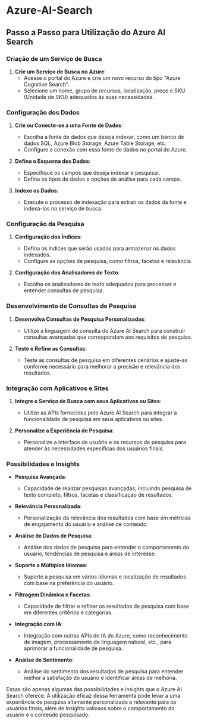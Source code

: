 # Azure-AI-Search

## Passo a Passo para Utilização do Azure AI Search

### Criação de um Serviço de Busca

1. **Crie um Serviço de Busca no Azure**:
   - Acesse o portal do Azure e crie um novo recurso do tipo "Azure Cognitive Search".
   - Selecione um nome, grupo de recursos, localização, preço e SKU (Unidade de SKU) adequados às suas necessidades.

### Configuração dos Dados

1. **Crie ou Conecte-se a uma Fonte de Dados**:
   - Escolha a fonte de dados que deseja indexar, como um banco de dados SQL, Azure Blob Storage, Azure Table Storage, etc.
   - Configure a conexão com essa fonte de dados no portal do Azure.

2. **Defina o Esquema dos Dados**:
   - Especifique os campos que deseja indexar e pesquisar.
   - Defina os tipos de dados e opções de análise para cada campo.

3. **Indexe os Dados**:
   - Execute o processo de indexação para extrair os dados da fonte e indexá-los no serviço de busca.

### Configuração da Pesquisa

1. **Configuração dos Índices**:
   - Defina os índices que serão usados para armazenar os dados indexados.
   - Configure as opções de pesquisa, como filtros, facetas e relevância.

2. **Configuração dos Analisadores de Texto**:
   - Escolha os analisadores de texto adequados para processar e entender consultas de pesquisa.

### Desenvolvimento de Consultas de Pesquisa

1. **Desenvolva Consultas de Pesquisa Personalizadas**:
   - Utilize a linguagem de consulta do Azure AI Search para construir consultas avançadas que correspondam aos requisitos de pesquisa.

2. **Teste e Refine as Consultas**:
   - Teste as consultas de pesquisa em diferentes cenários e ajuste-as conforme necessário para melhorar a precisão e relevância dos resultados.

### Integração com Aplicativos e Sites

1. **Integre o Serviço de Busca com seus Aplicativos ou Sites**:
   - Utilize as APIs fornecidas pelo Azure AI Search para integrar a funcionalidade de pesquisa em seus aplicativos ou sites.

2. **Personalize a Experiência de Pesquisa**:
   - Personalize a interface de usuário e os recursos de pesquisa para atender às necessidades específicas dos usuários finais.

### Possibilidades e Insights

- **Pesquisa Avançada**:
  - Capacidade de realizar pesquisas avançadas, incluindo pesquisa de texto completo, filtros, facetas e classificação de resultados.

- **Relevância Personalizada**:
  - Personalização da relevância dos resultados com base em métricas de engajamento do usuário e análise de conteúdo.

- **Análise de Dados de Pesquisa**:
  - Análise dos dados de pesquisa para entender o comportamento do usuário, tendências de pesquisa e áreas de interesse.

- **Suporte a Múltiplos Idiomas**:
  - Suporte a pesquisa em vários idiomas e localização de resultados com base na preferência do usuário.

- **Filtragem Dinâmica e Facetas**:
  - Capacidade de filtrar e refinar os resultados de pesquisa com base em diferentes critérios e categorias.

- **Integração com IA**:
  - Integração com outras APIs de IA do Azure, como reconhecimento de imagem, processamento de linguagem natural, etc., para aprimorar a funcionalidade de pesquisa.

- **Análise de Sentimento**:
  - Análise do sentimento dos resultados de pesquisa para entender melhor a satisfação do usuário e identificar áreas de melhoria.

Essas são apenas algumas das possibilidades e insights que o Azure AI Search oferece. A utilização eficaz dessa ferramenta pode levar a uma experiência de pesquisa altamente personalizada e relevante para os usuários finais, além de insights valiosos sobre o comportamento do usuário e o conteúdo pesquisado.
